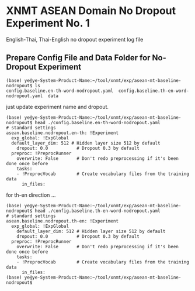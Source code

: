 # XNMT ASEAN Domain No Dropout Experiment No. 1

English-Thai, Thai-English no dropout experiment log file

## Prepare Config File and Data Folder for No-Dropout Experiment

```
(base) ye@ye-System-Product-Name:~/tool/xnmt/exp/asean-mt-baseline-nodropout$ ls
config.baseline.en-th-word-nodropout.yaml  config.baseline.th-en-word-nodropout.yaml  data
```

just update experiment name and dropout.  

```
(base) ye@ye-System-Product-Name:~/tool/xnmt/exp/asean-mt-baseline-nodropout$ head ./config.baseline.en-th-word-nodropout.yaml
# standard settings
asean.baseline.nodropout.en-th: !Experiment
  exp_global: !ExpGlobal
  default_layer_dim: 512 # Hidden layer size 512 by default
    dropout: 0.0           # Dropout 0.3 by default
  preproc: !PreprocRunner
    overwrite: False       # Don't redo preprocessing if it's been done once before
    tasks:
    - !PreprocVocab        # Create vocabulary files from the training data
      in_files:
```

for th-en direction ...  

```
(base) ye@ye-System-Product-Name:~/tool/xnmt/exp/asean-mt-baseline-nodropout$ head ./config.baseline.th-en-word-nodropout.yaml
# standard settings
asean.baseline.nodropout.th-en: !Experiment
  exp_global: !ExpGlobal
    default_layer_dim: 512 # Hidden layer size 512 by default
    dropout: 0.0           # Dropout 0.3 by default
  preproc: !PreprocRunner
    overwrite: False       # Don't redo preprocessing if it's been done once before
    tasks:
    - !PreprocVocab        # Create vocabulary files from the training data
      in_files:
(base) ye@ye-System-Product-Name:~/tool/xnmt/exp/asean-mt-baseline-nodropout$
```

```

```
